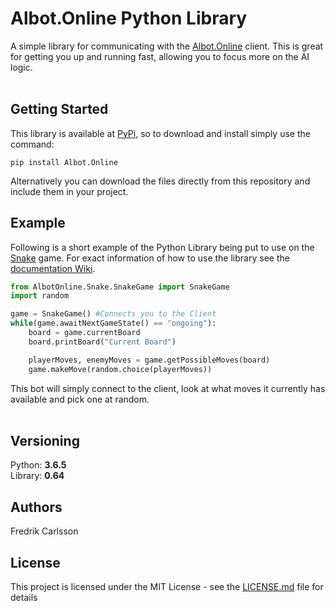 # Albot.Online Python Library

A simple library for communicating with the [Albot.Online](https://Albot.Online) client. 
This is great for getting you up and running fast, allowing you to focus more on the AI logic.
<br><br>
## Getting Started
This library is available at [PyPi](https://Pypi.org), so to download and install simply use the command:<br>
```
pip install Albot.Online
```
Alternatively you can download the files directly from this repository and include them in your project.
## Example
Following is a short example of the Python Library being put to use on the [Snake](https://www.albot.online/snake/) game. 
For exact information of how to use the library see the [documentation Wiki](https://github.com/Albot-Online/Albot-Python-Library/wiki).

```python
from AlbotOnline.Snake.SnakeGame import SnakeGame
import random

game = SnakeGame() #Connects you to the Client
while(game.awaitNextGameState() == "ongoing"):
    board = game.currentBoard
    board.printBoard("Current Board")

    playerMoves, enemyMoves = game.getPossibleMoves(board)
    game.makeMove(random.choice(playerMoves))
```
This bot will simply connect to the client, look at what moves it currently has available and pick one at random.
<br><br>


## Versioning

  Python: <b>3.6.5</b> <br>
  Library: <b>0.64</b>
  
## Authors

  Fredrik Carlsson

## License

This project is licensed under the MIT License - see the [LICENSE.md](https://github.com/Albot-Online/Albot-Python-Library/blob/master/LICENSE) file for details
